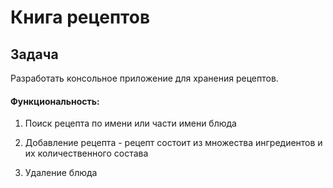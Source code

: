 # Книга рецептов
## Задача

Разработать консольное приложение для хранения рецептов.

#### Функциональность:

1) Поиск рецепта по имени или части имени блюда

2) Добавление рецепта - рецепт состоит из множества ингредиентов и их количественного состава

3) Удаление блюда